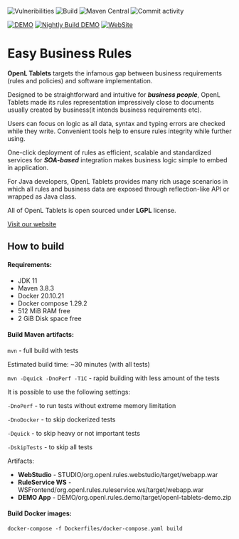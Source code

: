 ![Vulneribilities](https://img.shields.io/snyk/vulnerabilities/github/openl-tablets/openl-tablets)
![Build](https://github.com/openl-tablets/openl-tablets/workflows/Build/badge.svg)
![Maven Central](https://maven-badges.herokuapp.com/maven-central/org.openl/org.openl.core/badge.svg)
![Commit activity](https://img.shields.io/github/commit-activity/m/openl-tablets/openl-tablets)

[![DEMO](https://img.shields.io/website?label=DEMO&url=https%3A%2F%2Fdemo.openl-tablets.org%2Fwebstudio%2F)](https://demo.openl-tablets.org)
[![Nightly Build DEMO](https://img.shields.io/website?label=Nightly%20Build%20DEMO&url=https%3A%2F%2Fdemo.openl-tablets.org%2Fnightly%2Fwebstudio%2F)](https://demo.openl-tablets.org/nightly/)
[![WebSite](https://img.shields.io/website?label=WebSite&url=https%3A%2F%2Fopenl-tablets.org)](https://openl-tablets.org)

# Easy Business Rules

**OpenL Tablets** targets the infamous gap between business requirements (rules and policies) and software implementation.

Designed to be straightforward and intuitive for ***business people***, OpenL Tablets made its rules representation impressively close to documents usually created by business(it intends business requirements etc).

Users can focus on logic as all data, syntax and typing errors are checked while they write. Convenient tools help to ensure rules integrity while further using.

One-click deployment of rules as efficient, scalable and standardized services for ***SOA-based*** integration makes business logic simple to embed in application.

For Java developers, OpenL Tablets provides many rich usage scenarios in which all rules and business data are exposed through reflection-like API or wrapped as Java class.

All of OpenL Tablets is open sourced under **LGPL** license.

[Visit our website](//openl-tablets.org)

## How to build

#### Requirements:

* JDK 11
* Maven 3.8.3
* Docker 20.10.21
* Docker compose 1.29.2
* 512 MiB RAM free
* 2 GiB Disk space free

#### Build Maven artifacts:

`mvn` - full build with tests

Estimated build time: ~30 minutes (with all tests)

`mvn -Dquick -DnoPerf -T1C` - rapid building with less amount of the tests

It is possible to use the following settings:

`-DnoPerf` - to run tests without extreme memory limitation

`-DnoDocker` - to skip dockerized tests

`-Dquick` - to skip heavy or not important tests

`-DskipTests` - to skip all tests


Artifacts:
* **WebStudio** - STUDIO/org.openl.rules.webstudio/target/webapp.war
* **RuleService WS** - WSFrontend/org.openl.rules.ruleservice.ws/target/webapp.war
* **DEMO App** - DEMO/org.openl.rules.demo/target/openl-tablets-demo.zip

#### Build Docker images:

`docker-compose -f Dockerfiles/docker-compose.yaml build`
